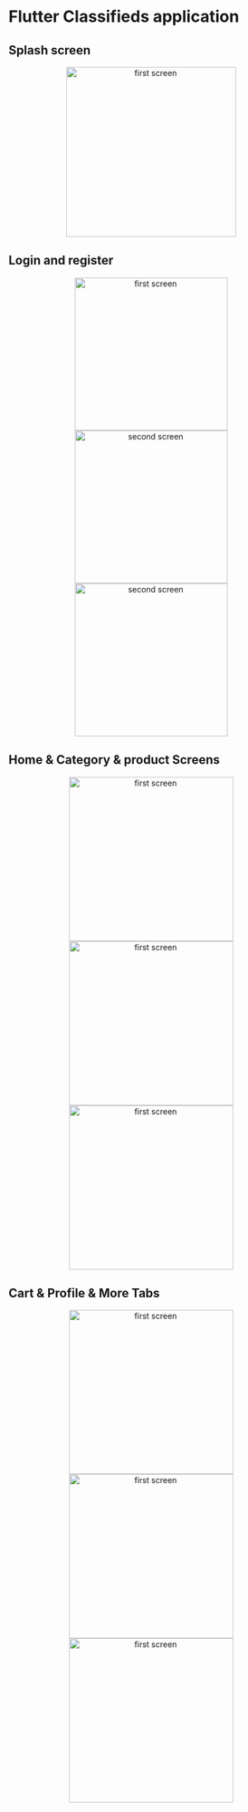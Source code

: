 # Flutter Classifieds application

## Splash screen
<p align="center">
  <img src="https://github.com/hassan-thabet/Flutter-Market/blob/master/screenshots/splash.png" width="300" title="first screen">

</p>

## Login and register
<p align="center">
  <img src="https://github.com/hassan-thabet/Flutter-Market/blob/master/screenshots/login.png" width="270" title="first screen">
  <img src="https://github.com/hassan-thabet/Flutter-Market/blob/master/screenshots/register.png" width="270" title="second screen">
  <img src="https://github.com/hassan-thabet/Flutter-Market/blob/master/screenshots/error_message.png" width="270" title="second screen">
</p>


## Home & Category & product Screens
<p align="center">
  <img src="https://github.com/hassan-thabet/Flutter-Market/blob/master/screenshots/home.png" width="290" title="first screen">
  <img src="https://github.com/hassan-thabet/Flutter-Market/blob/master/screenshots/category.png" width="290" title="first screen">
  <img src="https://github.com/hassan-thabet/Flutter-Market/blob/master/screenshots/product.png" width="290" title="first screen">
</p>

## Cart & Profile & More Tabs
<p align="center">
  <img src="https://github.com/hassan-thabet/Flutter-Market/blob/master/screenshots/cart.png" width="290" title="first screen">
  <img src="https://github.com/hassan-thabet/Flutter-Market/blob/master/screenshots/more.png" width="290" title="first screen">
  <img src="https://github.com/hassan-thabet/Flutter-Market/blob/master/screenshots/profile.png" width="290" title="first screen">
</p>

